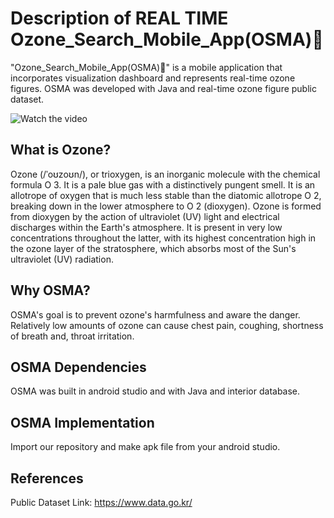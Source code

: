 # Description of REAL TIME Ozone_Search_Mobile_App(OSMA)📱
"Ozone_Search_Mobile_App(OSMA)📱" is a mobile application that incorporates visualization dashboard and represents real-time ozone figures. OSMA was developed with Java and real-time ozone figure public dataset.

![Watch the video](major_features.png)

## What is Ozone?
Ozone (/ˈoʊzoʊn/), or trioxygen, is an inorganic molecule with the chemical formula O
3. It is a pale blue gas with a distinctively pungent smell. It is an allotrope of oxygen that is much less stable than the diatomic allotrope O
2, breaking down in the lower atmosphere to O
2 (dioxygen). Ozone is formed from dioxygen by the action of ultraviolet (UV) light and electrical discharges within the Earth's atmosphere. It is present in very low concentrations throughout the latter, with its highest concentration high in the ozone layer of the stratosphere, which absorbs most of the Sun's ultraviolet (UV) radiation.

## Why OSMA?
OSMA's goal is to prevent ozone's harmfulness and aware the danger. Relatively low amounts of ozone can cause chest pain, coughing, shortness of breath and, throat irritation.

## OSMA Dependencies 
OSMA was built in android studio and with Java and interior database.

## OSMA Implementation
Import our repository and make apk file from your android studio.

## References
Public Dataset Link: https://www.data.go.kr/
